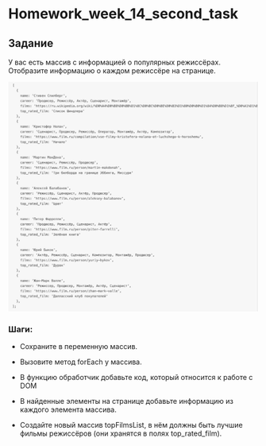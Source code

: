 # Homework_week_14_second_task

## Задание
У вас есть массив с информацией о популярных режиссёрах. Отобразите информацию о каждом режиссёре на странице.

![alt text](image.png)

### Шаги:

* Сохраните в переменную массив.

* Вызовите метод forEach у массива.

* В функцию обработчик добавьте код, который относится к работе с DOM

* В найденные элементы на странице добавьте информацию из каждого элемента массива.

* Создайте новый массив topFilmsList, в нём должны быть лучшие фильмы режиссёров (они хранятся в полях top_rated_film).
